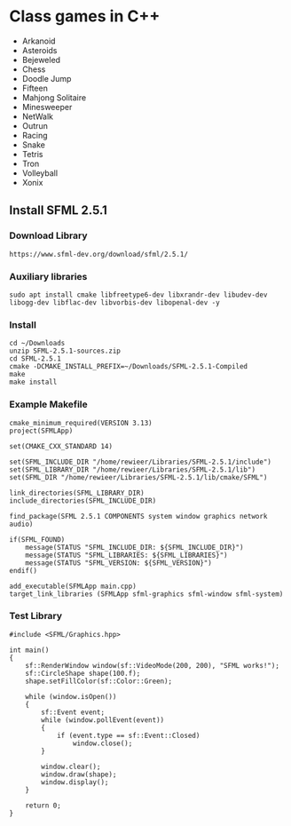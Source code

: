 # Class games in C++

- Arkanoid
- Asteroids
- Bejeweled
- Chess
- Doodle Jump
- Fifteen
- Mahjong Solitaire
- Minesweeper
- NetWalk
- Outrun
- Racing 
- Snake
- Tetris
- Tron
- Volleyball
- Xonix

## Install SFML 2.5.1

### Download Library 

    https://www.sfml-dev.org/download/sfml/2.5.1/
    
### Auxiliary libraries 

    sudo apt install cmake libfreetype6-dev libxrandr-dev libudev-dev libogg-dev libflac-dev libvorbis-dev libopenal-dev -y

### Install

    cd ~/Downloads
    unzip SFML-2.5.1-sources.zip
    cd SFML-2.5.1
    cmake -DCMAKE_INSTALL_PREFIX=~/Downloads/SFML-2.5.1-Compiled
    make
    make install
    
### Example Makefile

    cmake_minimum_required(VERSION 3.13)
    project(SFMLApp)

    set(CMAKE_CXX_STANDARD 14)

    set(SFML_INCLUDE_DIR "/home/rewieer/Libraries/SFML-2.5.1/include")
    set(SFML_LIBRARY_DIR "/home/rewieer/Libraries/SFML-2.5.1/lib")
    set(SFML_DIR "/home/rewieer/Libraries/SFML-2.5.1/lib/cmake/SFML")

    link_directories(SFML_LIBRARY_DIR)
    include_directories(SFML_INCLUDE_DIR)

    find_package(SFML 2.5.1 COMPONENTS system window graphics network audio)

    if(SFML_FOUND)
        message(STATUS "SFML_INCLUDE_DIR: ${SFML_INCLUDE_DIR}")
        message(STATUS "SFML_LIBRARIES: ${SFML_LIBRARIES}")
        message(STATUS "SFML_VERSION: ${SFML_VERSION}")
    endif()

    add_executable(SFMLApp main.cpp)
    target_link_libraries (SFMLApp sfml-graphics sfml-window sfml-system)
    
 ### Test Library
 
    #include <SFML/Graphics.hpp>

    int main()
    {
        sf::RenderWindow window(sf::VideoMode(200, 200), "SFML works!");
        sf::CircleShape shape(100.f);
        shape.setFillColor(sf::Color::Green);

        while (window.isOpen())
        {
            sf::Event event;
            while (window.pollEvent(event))
            {
                if (event.type == sf::Event::Closed)
                    window.close();
            }

            window.clear();
            window.draw(shape);
            window.display();
        }

        return 0;
    }
